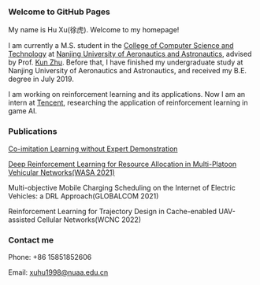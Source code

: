 ### Welcome to GitHub Pages

My name is Hu Xu(徐虎). Welcome to my homepage!

I am currently a M.S. student in the [College of Computer Science and Technology](http://cs.nuaa.edu.cn/) at [Nanjing University of Aeronautics and Astronautics](https://www.nuaa.edu.cn/), advised by Prof. [Kun Zhu](http://inet-nuaa.cn/kunzhu/). Before that, I have finished my undergraduate study at Nanjing University of Aeronautics and Astronautics, and received my B.E. degree in July 2019. 

I am working on reinforcement learning and its applications. Now I am an intern at [Tencent](https://www.tencent.com/zh-cn), researching the application of reinforcement learning in game AI.

### Publications
[Co-imitation Learning without Expert Demonstration](https://arxiv.org/abs/2103.14823v1)

[Deep Reinforcement Learning for Resource Allocation in Multi-Platoon Vehicular Networks(WASA 2021)](https://link.springer.com/chapter/10.1007%2F978-3-030-86130-8_32)

Multi-objective Mobile Charging Scheduling on the Internet of Electric Vehicles: a DRL Approach(GLOBALCOM 2021)

Reinforcement Learning for Trajectory Design in Cache-enabled UAV-assisted Cellular Networks(WCNC 2022)
### Contact me

Phone: +86 15851852606

Email: xuhu1998@nuaa.edu.cn
